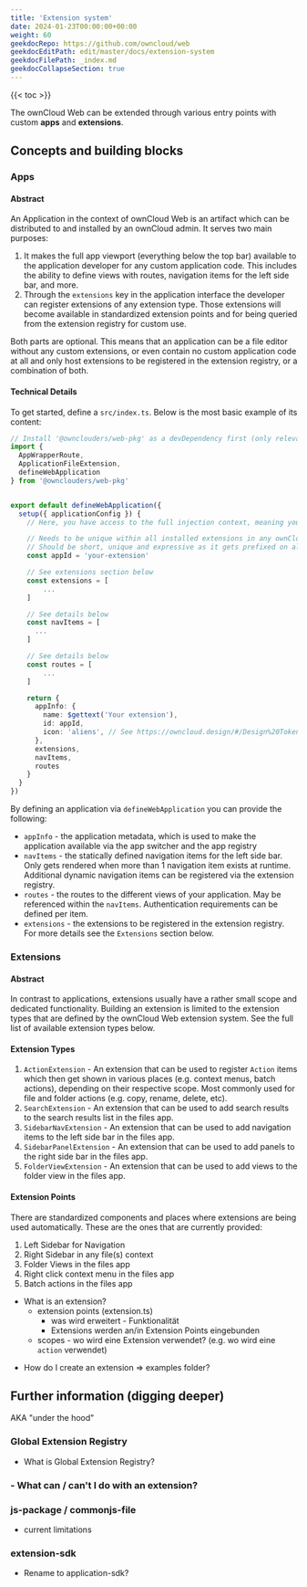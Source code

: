 ```yaml
---
title: 'Extension system'
date: 2024-01-23T00:00:00+00:00
weight: 60
geekdocRepo: https://github.com/owncloud/web
geekdocEditPath: edit/master/docs/extension-system
geekdocFilePath: _index.md
geekdocCollapseSection: true
---
```


{{< toc >}}

The ownCloud Web can be extended through various entry points with custom **apps** and **extensions**.

## Concepts and building blocks

### Apps

#### Abstract

An Application in the context of ownCloud Web is an artifact which can be distributed to and installed by an ownCloud admin.
It serves two main purposes:
1. It makes the full app viewport (everything below the top bar) available to the application developer for any custom 
application code. This includes the ability to define views with routes, navigation items for the left side bar, and more.
2. Through the `extensions` key in the application interface the developer can register extensions of any extension type.
Those extensions will become available in standardized extension points and for being queried from the extension registry 
for custom use.

Both parts are optional. This means that an application can be a file editor without any custom extensions, or even contain
no custom application code at all and only host extensions to be registered in the extension registry, or a combination of both.

#### Technical Details

To get started, define a `src/index.ts`. Below is the most basic example of its content:

```ts
// Install '@ownclouders/web-pkg' as a devDependency first (only relevant for types and autocompletion, dependency is already provided by the ownCloud Web at runtime). 
import {
  AppWrapperRoute,
  ApplicationFileExtension,
  defineWebApplication
} from '@ownclouders/web-pkg'


export default defineWebApplication({
  setup({ applicationConfig }) {
    // Here, you have access to the full injection context, meaning you can use all composable that we provide via web-pkg

    // Needs to be unique within all installed extensions in any ownCloud web instance
    // Should be short, unique and expressive as it gets prefixed on all routes within your application
    const appId = 'your-extension' 

    // See extensions section below
    const extensions = [
        ...
    ]

    // See details below
    const navItems = [
      ...
    ]

    // See details below
    const routes = [
        ...
    ]

    return {
      appInfo: {
        name: $gettext('Your extension'),
        id: appId,
        icon: 'aliens', // See https://owncloud.design/#/Design%20Tokens/IconList for available options
      },
      extensions,
      navItems,
      routes
    }
  }
})
```

By defining an application via `defineWebApplication` you can provide the following:
- `appInfo` - the application metadata, which is used to make the application available via the app switcher and the app registry
- `navItems` - the statically defined navigation items for the left side bar. Only gets rendered when more than 1 navigation item exists at runtime. 
Additional dynamic navigation items can be registered via the extension registry.
- `routes` - the routes to the different views of your application. May be referenced within the `navItems`. Authentication requirements can be defined per item.
- `extensions` - the extensions to be registered in the extension registry. For more details see the `Extensions` section below.

### Extensions

#### Abstract
In contrast to applications, extensions usually have a rather small scope and dedicated functionality. Building an extension is limited to the extension types that are defined
by the ownCloud Web extension system. See the full list of available extension types below.

#### Extension Types

1. `ActionExtension` - An extension that can be used to register `Action` items which then get shown in various places (e.g. context menus, batch actions), depending on their 
respective scope. Most commonly used for file and folder actions (e.g. copy, rename, delete, etc).
2. `SearchExtension` - An extension that can be used to add search results to the search results list in the files app.
3. `SidebarNavExtension` - An extension that can be used to add navigation items to the left side bar in the files app.
4. `SidebarPanelExtension` - An extension that can be used to add panels to the right side bar in the files app.
5. `FolderViewExtension` - An extension that can be used to add views to the folder view in the files app.

#### Extension Points
There are standardized components and places where extensions are being used automatically. These are the ones that are currently provided:

1. Left Sidebar for Navigation
2. Right Sidebar in any file(s) context 
3. Folder Views in the files app 
4. Right click context menu in the files app 
5. Batch actions in the files app





- What is an extension?
    - extension points (extension.ts)
        - was wird erweitert - Funktionalität
        - Extensions werden an/in Extension Points eingebunden
    - scopes - wo wird eine Extension verwendet? (e.g. wo wird eine `action` verwendet)
<!-- See if extension point/scope differentiation is still necessary after formulating text -->

- How do I create an extension => examples folder?


## Further information (digging deeper)

AKA "under the hood"

### Global Extension Registry

- What is Global Extension Registry?

### - What can / can't I do with an extension?



### js-package / commonjs-file

- current limitations

### extension-sdk

- Rename to application-sdk?
